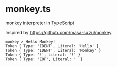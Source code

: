 # monkey.ts
monkey interpreter in TypeScript

Inspired by https://github.com/masa-suzu/monkey.

```
monkey > Hello Monkey!
Token { Type: 'IDENT', Literal: 'Hello' }
Token { Type: 'IDENT', Literal: 'Monkey' }
Token { Type: '!', Literal: '!' }
Token { Type: 'EOF', Literal: '' }
```
